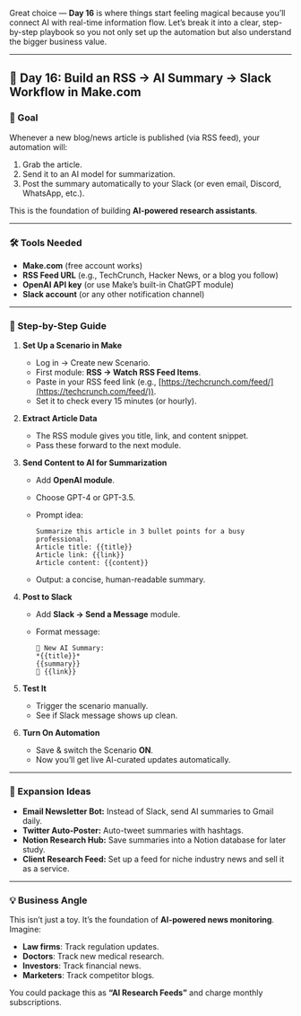 Great choice — **Day 16** is where things start feeling magical because you’ll connect AI with real-time information flow. Let’s break it into a clear, step-by-step playbook so you not only set up the automation but also understand the bigger business value.

---

## 🔹 **Day 16: Build an RSS → AI Summary → Slack Workflow in Make.com**

### 🎯 Goal

Whenever a new blog/news article is published (via RSS feed), your automation will:

1. Grab the article.
2. Send it to an AI model for summarization.
3. Post the summary automatically to your Slack (or even email, Discord, WhatsApp, etc.).

This is the foundation of building **AI-powered research assistants**.

---

### 🛠 Tools Needed

* **Make.com** (free account works)
* **RSS Feed URL** (e.g., TechCrunch, Hacker News, or a blog you follow)
* **OpenAI API key** (or use Make’s built-in ChatGPT module)
* **Slack account** (or any other notification channel)

---

### 🧭 Step-by-Step Guide

1. **Set Up a Scenario in Make**

   * Log in → Create new Scenario.
   * First module: **RSS → Watch RSS Feed Items**.
   * Paste in your RSS feed link (e.g., [https://techcrunch.com/feed/](https://techcrunch.com/feed/)).
   * Set it to check every 15 minutes (or hourly).

2. **Extract Article Data**

   * The RSS module gives you title, link, and content snippet.
   * Pass these forward to the next module.

3. **Send Content to AI for Summarization**

   * Add **OpenAI module**.
   * Choose GPT-4 or GPT-3.5.
   * Prompt idea:

     ```
     Summarize this article in 3 bullet points for a busy professional.
     Article title: {{title}}
     Article link: {{link}}
     Article content: {{content}}
     ```
   * Output: a concise, human-readable summary.

4. **Post to Slack**

   * Add **Slack → Send a Message** module.
   * Format message:

     ```
     📰 New AI Summary:
     *{{title}}*
     {{summary}}
     🔗 {{link}}
     ```

5. **Test It**

   * Trigger the scenario manually.
   * See if Slack message shows up clean.

6. **Turn On Automation**

   * Save & switch the Scenario **ON**.
   * Now you’ll get live AI-curated updates automatically.

---

### 🌟 Expansion Ideas

* **Email Newsletter Bot:** Instead of Slack, send AI summaries to Gmail daily.
* **Twitter Auto-Poster:** Auto-tweet summaries with hashtags.
* **Notion Research Hub:** Save summaries into a Notion database for later study.
* **Client Research Feed:** Set up a feed for niche industry news and sell it as a service.

---

### 💡 Business Angle

This isn’t just a toy. It’s the foundation of **AI-powered news monitoring**. Imagine:

* **Law firms**: Track regulation updates.
* **Doctors**: Track new medical research.
* **Investors**: Track financial news.
* **Marketers**: Track competitor blogs.

You could package this as **“AI Research Feeds”** and charge monthly subscriptions.